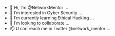 - 👋 Hi, I’m @NetworkMentor ...
- 👀 I’m interested in Cyber Security ...
- 🌱 I’m currently learning Ethical Hacking ...
- 💞️ I’m looking to collaborate ... 
- 📫 U can reach me in Twitter @network_mentor ...

<!---
NetworkMentor/NetworkMentor is a ✨ special ✨ repository because its `README.md` (this file) appears on your GitHub profile.
You can click the Preview link to take a look at your changes.
--->
